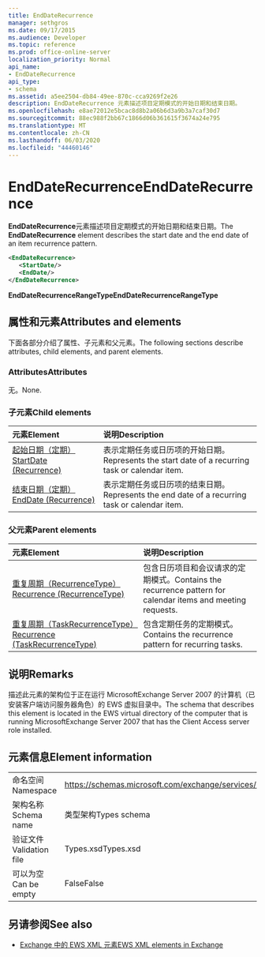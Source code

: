 ```yaml
---
title: EndDateRecurrence
manager: sethgros
ms.date: 09/17/2015
ms.audience: Developer
ms.topic: reference
ms.prod: office-online-server
localization_priority: Normal
api_name:
- EndDateRecurrence
api_type:
- schema
ms.assetid: a5ee2504-db84-49ee-870c-cca9269f2e26
description: EndDateRecurrence 元素描述项目定期模式的开始日期和结束日期。
ms.openlocfilehash: e8ae72012e5bcac8d8b2a06b6d3a9b3a7caf30d7
ms.sourcegitcommit: 88ec988f2bb67c1866d06b361615f3674a24e795
ms.translationtype: MT
ms.contentlocale: zh-CN
ms.lasthandoff: 06/03/2020
ms.locfileid: "44460146"
---
```

# <a name="enddaterecurrence"></a><span data-ttu-id="72f9a-103">EndDateRecurrence</span><span class="sxs-lookup"><span data-stu-id="72f9a-103">EndDateRecurrence</span></span>

<span data-ttu-id="72f9a-104">**EndDateRecurrence**元素描述项目定期模式的开始日期和结束日期。</span><span class="sxs-lookup"><span data-stu-id="72f9a-104">The **EndDateRecurrence** element describes the start date and the end date of an item recurrence pattern.</span></span> 
  
```xml
<EndDateRecurrence>
   <StartDate/>
   <EndDate/>
</EndDateRecurrence>
```

 <span data-ttu-id="72f9a-105">**EndDateRecurrenceRangeType**</span><span class="sxs-lookup"><span data-stu-id="72f9a-105">**EndDateRecurrenceRangeType**</span></span>
## <a name="attributes-and-elements"></a><span data-ttu-id="72f9a-106">属性和元素</span><span class="sxs-lookup"><span data-stu-id="72f9a-106">Attributes and elements</span></span>

<span data-ttu-id="72f9a-107">下面各部分介绍了属性、子元素和父元素。</span><span class="sxs-lookup"><span data-stu-id="72f9a-107">The following sections describe attributes, child elements, and parent elements.</span></span>
  
### <a name="attributes"></a><span data-ttu-id="72f9a-108">Attributes</span><span class="sxs-lookup"><span data-stu-id="72f9a-108">Attributes</span></span>

<span data-ttu-id="72f9a-109">无。</span><span class="sxs-lookup"><span data-stu-id="72f9a-109">None.</span></span>
  
### <a name="child-elements"></a><span data-ttu-id="72f9a-110">子元素</span><span class="sxs-lookup"><span data-stu-id="72f9a-110">Child elements</span></span>

|<span data-ttu-id="72f9a-111">**元素**</span><span class="sxs-lookup"><span data-stu-id="72f9a-111">**Element**</span></span>|<span data-ttu-id="72f9a-112">**说明**</span><span class="sxs-lookup"><span data-stu-id="72f9a-112">**Description**</span></span>|
|:-----|:-----|
|[<span data-ttu-id="72f9a-113">起始日期（定期）</span><span class="sxs-lookup"><span data-stu-id="72f9a-113">StartDate (Recurrence)</span></span>](startdate-recurrence.md) <br/> |<span data-ttu-id="72f9a-114">表示定期任务或日历项的开始日期。</span><span class="sxs-lookup"><span data-stu-id="72f9a-114">Represents the start date of a recurring task or calendar item.</span></span>  <br/> |
|[<span data-ttu-id="72f9a-115">结束日期（定期）</span><span class="sxs-lookup"><span data-stu-id="72f9a-115">EndDate (Recurrence)</span></span>](enddate-recurrence.md) <br/> |<span data-ttu-id="72f9a-116">表示定期任务或日历项的结束日期。</span><span class="sxs-lookup"><span data-stu-id="72f9a-116">Represents the end date of a recurring task or calendar item.</span></span>  <br/> |
   
### <a name="parent-elements"></a><span data-ttu-id="72f9a-117">父元素</span><span class="sxs-lookup"><span data-stu-id="72f9a-117">Parent elements</span></span>

|<span data-ttu-id="72f9a-118">**元素**</span><span class="sxs-lookup"><span data-stu-id="72f9a-118">**Element**</span></span>|<span data-ttu-id="72f9a-119">**说明**</span><span class="sxs-lookup"><span data-stu-id="72f9a-119">**Description**</span></span>|
|:-----|:-----|
|[<span data-ttu-id="72f9a-120">重复周期（RecurrenceType）</span><span class="sxs-lookup"><span data-stu-id="72f9a-120">Recurrence (RecurrenceType)</span></span>](recurrence-recurrencetype.md) <br/> |<span data-ttu-id="72f9a-121">包含日历项目和会议请求的定期模式。</span><span class="sxs-lookup"><span data-stu-id="72f9a-121">Contains the recurrence pattern for calendar items and meeting requests.</span></span>  <br/> |
|[<span data-ttu-id="72f9a-122">重复周期（TaskRecurrenceType）</span><span class="sxs-lookup"><span data-stu-id="72f9a-122">Recurrence (TaskRecurrenceType)</span></span>](recurrence-taskrecurrencetype.md) <br/> |<span data-ttu-id="72f9a-123">包含定期任务的定期模式。</span><span class="sxs-lookup"><span data-stu-id="72f9a-123">Contains the recurrence pattern for recurring tasks.</span></span>  <br/> |
   
## <a name="remarks"></a><span data-ttu-id="72f9a-124">说明</span><span class="sxs-lookup"><span data-stu-id="72f9a-124">Remarks</span></span>

<span data-ttu-id="72f9a-125">描述此元素的架构位于正在运行 MicrosoftExchange Server 2007 的计算机（已安装客户端访问服务器角色）的 EWS 虚拟目录中。</span><span class="sxs-lookup"><span data-stu-id="72f9a-125">The schema that describes this element is located in the EWS virtual directory of the computer that is running MicrosoftExchange Server 2007 that has the Client Access server role installed.</span></span>
  
## <a name="element-information"></a><span data-ttu-id="72f9a-126">元素信息</span><span class="sxs-lookup"><span data-stu-id="72f9a-126">Element information</span></span>

|||
|:-----|:-----|
|<span data-ttu-id="72f9a-127">命名空间</span><span class="sxs-lookup"><span data-stu-id="72f9a-127">Namespace</span></span>  <br/> |https://schemas.microsoft.com/exchange/services/2006/types  <br/> |
|<span data-ttu-id="72f9a-128">架构名称</span><span class="sxs-lookup"><span data-stu-id="72f9a-128">Schema name</span></span>  <br/> |<span data-ttu-id="72f9a-129">类型架构</span><span class="sxs-lookup"><span data-stu-id="72f9a-129">Types schema</span></span>  <br/> |
|<span data-ttu-id="72f9a-130">验证文件</span><span class="sxs-lookup"><span data-stu-id="72f9a-130">Validation file</span></span>  <br/> |<span data-ttu-id="72f9a-131">Types.xsd</span><span class="sxs-lookup"><span data-stu-id="72f9a-131">Types.xsd</span></span>  <br/> |
|<span data-ttu-id="72f9a-132">可以为空</span><span class="sxs-lookup"><span data-stu-id="72f9a-132">Can be empty</span></span>  <br/> |<span data-ttu-id="72f9a-133">False</span><span class="sxs-lookup"><span data-stu-id="72f9a-133">False</span></span>  <br/> |
   
## <a name="see-also"></a><span data-ttu-id="72f9a-134">另请参阅</span><span class="sxs-lookup"><span data-stu-id="72f9a-134">See also</span></span>



- [<span data-ttu-id="72f9a-135">Exchange 中的 EWS XML 元素</span><span class="sxs-lookup"><span data-stu-id="72f9a-135">EWS XML elements in Exchange</span></span>](ews-xml-elements-in-exchange.md)

